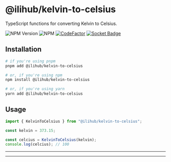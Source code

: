 # @ilihub/kelvin-to-celsius

TypeScript functions for converting Kelvin to Celsius.

![NPM Version](https://img.shields.io/npm/v/%40ilihub%2Fkelvin-to-celsius?color=33cd56&logo=npm)
![NPM](https://img.shields.io/npm/l/%40ilihub%2Fkelvin-to-celsius)
[![CodeFactor](https://www.codefactor.io/repository/github/ilihub/npm/badge)](https://www.codefactor.io/repository/github/ilihub/npm)
[![Socket Badge](https://socket.dev/api/badge/npm/package/@ilihub/kelvin-to-celsius)](https://socket.dev/npm/package/@ilihub/kelvin-to-celsius)

## Installation

```bash
# if you're using pnpm
pnpm add @ilihub/kelvin-to-celsius

# or, if you're using npm
npm install @ilihub/kelvin-to-celsius

# or, if you're using yarn
yarn add @ilihub/kelvin-to-celsius
```

## Usage

```javascript
import { KelvinToCelsius } from "@ilihub/kelvin-to-celsius";

const kelvin = 373.15;

const celcius = KelvinToCelsius(kelvin);
console.log(celcius); // 100
```

---

<!-- sponsors_and_backers_section_start -->

<!-- sponsors_and_backers_section_end -->

---
